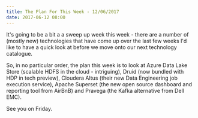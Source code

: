 ```yaml
---
title: The Plan For This Week - 12/06/2017
date: 2017-06-12 08:00
---
```

It's going to be a bit a a sweep up week this week - there are a number of (mostly new) technologies that have come up over the last few weeks I'd like to have a quick look at before we move onto our next technology catalogue.

So, in no particular order, the plan this week is to look at Azure Data Lake Store (scalable HDFS in the cloud - intriguing), Druid (now bundled with HDP in tech preview), Cloudera Altus (their new Data Engineering job execution service), Apache Superset (the new open source dashboard and reporting tool from AirBnB) and Pravega (the Kafka alternative from Dell EMC).

See you on Friday.